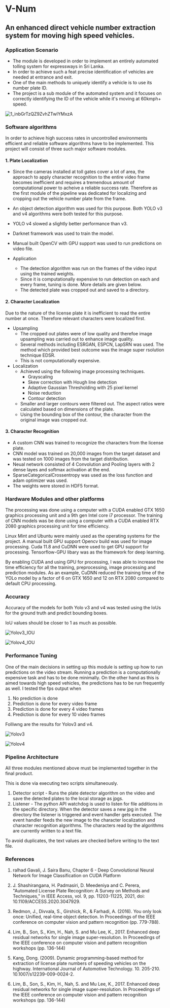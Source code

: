 # **V-Num**

## An enhanced direct vehicle number extraction system for moving high speed vehicles.

### Application Scenario

- The module is developed in order to implement an entirely automated tolling system for expressways in Sri Lanka.
- In order to achieve such a feat precise identification of vehicles are needed at entrance and exit.
- One of the main methods to uniquely identify a vehicle is to use its number plate ID.
- The project is a sub module of the automated system and it focuses on correctly identifying the ID of the vehicle while it's moving at 60kmph+ speed.

![1_inbGrTzQZ9ZvhZTwIYMxzA](https://user-images.githubusercontent.com/80534358/191065587-50dc0cc0-aa51-47f4-a872-ce3fb337a6e6.png)

### Software algorithms

In order to achieve high success rates in uncontrolled environments efficient and reliable software algorithms have to be implemented. This project will consist of three such major software modules.

#### 1. Plate Localization

- Since the cameras installed at toll gates cover a lot of area, the approach to apply character recognition to the entire video frame becomes inefficient and requires a tremendous amount of computational power to acheive a reliable success rate. Therefore as the first module of the pipeline was dedicated for localizing and cropping out the vehicle number plate from the frame.
- An object detection algorithm was used for this purpose. Both YOLO v3 and v4 algorithms were both tested for this purpose.
- YOLO v4 slowed a slightly better performance than v3.
- Darknet framework was used to train the model.
- Manual built OpenCV with GPU support was used to run predictions on video file.

- Application
  - The detection algorithm was run on the frames of the video input using the trained weights.
  - Since it is computationally expensive to run detection on each and every frame, tuning is done. More details are given below.
  - The detected plate was cropped out and saved to a directory.

#### 2. Character Localization

Due to the nature of the license plate it is inefficient to read the entire number at once. Therefore relevant characters were localized first.

- Upsampling
  - The cropped out plates were of low quality and therefoe image upsampling was carried out to enhance image quality.
  - Several methods including ESRGAN, ESPCN, LapSRN was used. The method which provided best outcome was the image super rsolution technique EDSR.
  - This is not computationally expensive.
- Localization
  - Achieved using the following image processing techniques.
    - Grayscaling
    - Skew correction with Hough line detection
    - Adaptive Gaussian Thresholding with 25 pixel kernel
    - Noise reduction
    - Contour detection
  - Smaller and larger contours were filtered out. The aspect ratios were calculated based on dimensions of the plate.
  - Using the bounding box of the contour, the character from the original image was cropped out.

#### 3. Character Recognition

- A custom CNN was trained to recognize the characters from the license plate.
- CNN model was trained on 20,000 images from the target dataset and was tested on 1000 images from the target distribution.
- Neual network consisted of 4 Convolution and Pooling layers with 2 dense layes and softmax activation at the end.
- SparseCategoricalCrossentropy was used as the loss function and adam optimizer was used.
- The weights were stored in HDF5 format.

### Hardware Modules and other platforms

The processing was done using a computer with a CUDA enabled GTX 1650 graphics processing unit and a 9th gen Intel core i7 processor.
The training of CNN models was be done using a computer with a CUDA enabled RTX 2080 graphics processing unit for time efficiency.

Linux Mint and Ubuntu were mainly used as the operating systems for the project.
A manual built GPU support Opencv build was used for image processing.
Cuda 11.8 and CuDNN were used to get GPU support for processing.
Tensorflow-GPU libary was as the framework for deep learning.

By enabling CUDA and using GPU for processing, I was able to increase the time efficiency for all the training, preprocessing, image processing and prediction modules.
As an example, CuDNN reduced the training time of the YOLo model by a factor of 6 on GTX 1650 and 12 on RTX 2080 compared to default CPU processing.

### Accuracy

Accuracy of the models for both Yolo v3 and v4 was tested using the IoUs for the ground truth and predict bounding boxes.

IoU values should be closer to 1 as much as possible.

![Yolov3_IOU](https://user-images.githubusercontent.com/80534358/201886496-2175e4fe-fab2-4933-ae0d-7ac0fcbce56a.png)

![Yolov4_IOU](https://user-images.githubusercontent.com/80534358/201886523-c51a5bf1-de88-482f-a573-9e78ee7c4b91.png)

### Performance Tuning

One of the main decisions in setting up this module is setting up how to run predictions on the video stream. Running a prediction is a computationally expensive task and has to be done minimally. On the other hand as this is aimed towards high speed vehicles, the predictions has to be run frequently as well.
I tested the fps output when

1. No prediction is done
2. Prediction is done for every video frame
3. Prediction is done for every 4 video frames
4. Prediction is done for every 10 video frames

Folliwng are the results for Yolov3 and v4.

![Yolov3](https://user-images.githubusercontent.com/80534358/201687814-8244204f-635b-4673-b2dc-dfb43e29e17d.png)

![Yolov4](https://user-images.githubusercontent.com/80534358/201687865-8870d744-1c49-4a1f-988f-72d56cc8847d.png)

### Pipeline Architecture

All three modules mentioned above must be implemented together in the final product.

This is done via executing two scripts simultaneously.

1. Detector script - Runs the plate detector algorithm on the video and save the detected plates to the local storage as jpgs.
2. Listener - The python API watchdog is used to listen for file additions in the specific directory. When the detector saves a new jpg in the directory the listener is triggered and event handler gets executed. The event handler feeds the new image to the character localization and character recognition algorithms.
   The characters read by the algorithms are currently written to a text file.

To avoid duplicates, the text values are checked before writing to the text file.

### References

1. ralhad Gavali, J. Saira Banu,
   Chapter 6 - Deep Convolutional Neural Network for Image Classification on CUDA Platform

2. J. Shashirangana, H. Padmasiri, D. Meedeniya and C. Perera, "Automated License Plate Recognition: A Survey on Methods and Techniques," in IEEE Access, vol. 9, pp. 11203-11225, 2021, doi: 10.1109/ACCESS.2020.3047929.

3. Redmon, J., Divvala, S., Girshick, R., & Farhadi, A. (2016). You only look once: Unified, real-time object detection. In Proceedings of the IEEE conference on computer vision and pattern recognition (pp. 779-788).

4. Lim, B., Son, S., Kim, H., Nah, S. and Mu Lee, K., 2017. Enhanced deep residual networks for single image super-resolution. In Proceedings of the IEEE conference on computer vision and pattern recognition workshops (pp. 136-144)

5. Kang, Dong. (2009). Dynamic programming-based method for extraction of license plate numbers of speeding vehicles on the highway. International Journal of Automotive Technology. 10. 205-210. 10.1007/s12239-009-0024-2.

6. Lim, B., Son, S., Kim, H., Nah, S. and Mu Lee, K., 2017. Enhanced deep residual networks for single image super-resolution. In Proceedings of the IEEE conference on computer vision and pattern recognition workshops (pp. 136-144)
